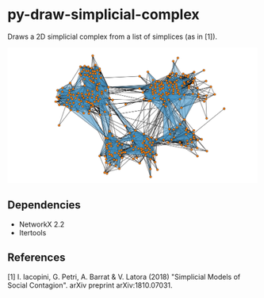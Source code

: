 # py-draw-simplicial-complex
Draws a 2D simplicial complex from a list of simplices (as in [1]).

<img src="Viz_Sociopatterns_Thiers13.png" width="600"/>

Dependencies
------------
* NetworkX 2.2
* Itertools

References
------------
[1] I. Iacopini, G. Petri, A. Barrat & V. Latora (2018)
    "Simplicial Models of Social Contagion". arXiv preprint arXiv:1810.07031.

